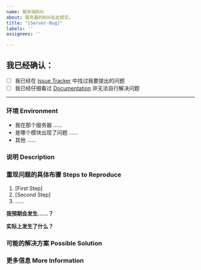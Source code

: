 ```yaml
---
name: 服务端BUG
about: 服务器的BUG在此提交。
title: "[Server-Bug]"
labels: ''
assignees: ''

---
```

<!-- 感谢你向 倾世之城 提交 issue！ -->
<!-- 在 [ ] 内添加x使 [ ] 变成 [x] 来勾选复选框 您可以使用上方的Preview来预览显示效果-->
## 我已经确认： <!--在提交之前，请确认：-->
- [ ] 我已经在 [Issue Tracker](……/) 中找过我要提出的问题
- [ ] 我已经仔细看过 [Documentation](https://github.com/0xc0000142/QSZC/wiki) 并无法自行解决问题
<!-- 请注意，如果你并没有遵照这个 issue template 填写内容，我们将直接关闭这个 issue。-->

------------------------------------------------------------------

<!-- 
请附上任何可以帮助我们解决这个问题的信息，如果我们收到的信息不足，我们将对这个 issue 加上 *Needs more information* 标记并在收到更多资讯之前关闭 issue。
Make sure to add **all the information needed to understand the bug** so that someone can help. If the info is missing we'll add the 'Needs more information' label and close the issue until there is enough information.
-->


### 环境 Environment

* 我在那个服务器 <!-- 例如：大厅 生存 RPG 等等 -->
……
* 是哪个模块出现了问题<!-- 例如：充值 登录 权限等等 -->
……
* 其他 
……

### 说明 Description

<!--
请详细、清晰地表达你要提出的论述，例如这个问题如何影响到你？你想实现什么功能？
-->

### 重现问题的具体布骤 Steps to Reproduce

1. [First Step]
2. [Second Step]
3. ……

**我预期会发生……？**
<!-- **Expected behavior:** [What you expected to happen] -->

**实际上发生了什么？**
<!-- **Actual behavior:** [What actually happened] -->

### 可能的解决方案 Possible Solution
<!-- 此项非必须，但是如果你有想法的话欢迎提出。 -->
<!-- Not obligatory, but suggest a fix/reason for the bug, -->
<!-- or ideas how to implement the addition or change -->

### 更多信息 More Information
